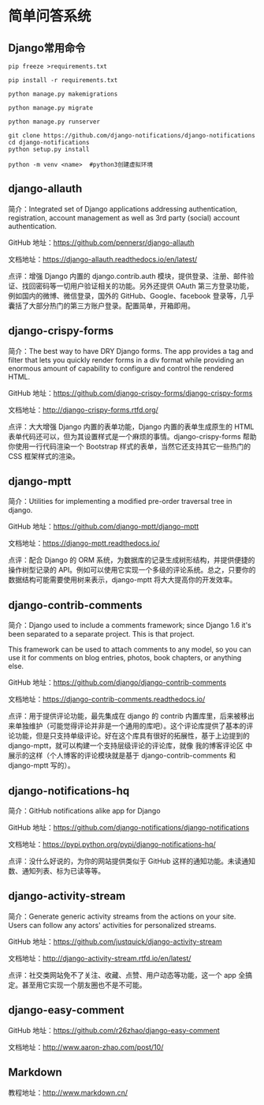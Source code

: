 # 简单问答系统

## Django常用命令

```
pip freeze >requirements.txt

pip install -r requirements.txt

python manage.py makemigrations

python manage.py migrate

python manage.py runserver

git clone https://github.com/django-notifications/django-notifications
cd django-notifications
python setup.py install

python -m venv <name>  #python3创建虚拟环境

```

## django-allauth

简介：Integrated set of Django applications addressing authentication, registration, account management as well as 3rd party (social) account authentication.

GitHub 地址：https://github.com/pennersr/django-allauth

文档地址：https://django-allauth.readthedocs.io/en/latest/

点评：增强 Django 内置的 django.contrib.auth 模块，提供登录、注册、邮件验证、找回密码等一切用户验证相关的功能。另外还提供 OAuth 第三方登录功能，例如国内的微博、微信登录，国外的 GitHub、Google、facebook 登录等，几乎囊括了大部分热门的第三方账户登录。配置简单，开箱即用。

## django-crispy-forms

简介：The best way to have DRY Django forms. The app provides a tag and filter that lets you quickly render forms in a div format while providing an enormous amount of capability to configure and control the rendered HTML.

GitHub 地址：https://github.com/django-crispy-forms/django-crispy-forms

文档地址：http://django-crispy-forms.rtfd.org/

点评：大大增强 Django 内置的表单功能，Django 内置的表单生成原生的 HTML 表单代码还可以，但为其设置样式是一个麻烦的事情。django-crispy-forms 帮助你使用一行代码渲染一个 Bootstrap 样式的表单，当然它还支持其它一些热门的 CSS 框架样式的渲染。

## django-mptt

简介：Utilities for implementing a modified pre-order traversal tree in django.

GitHub 地址：https://github.com/django-mptt/django-mptt

文档地址：https://django-mptt.readthedocs.io/

点评：配合 Django 的 ORM 系统，为数据库的记录生成树形结构，并提供便捷的操作树型记录的 API。例如可以使用它实现一个多级的评论系统。总之，只要你的数据结构可能需要使用树来表示，django-mptt 将大大提高你的开发效率。

## django-contrib-comments

简介：Django used to include a comments framework; since Django 1.6 it's been separated to a separate project. This is that project.

This framework can be used to attach comments to any model, so you can use it for comments on blog entries, photos, book chapters, or anything else.

GitHub 地址：https://github.com/django/django-contrib-comments

文档地址：https://django-contrib-comments.readthedocs.io/

点评：用于提供评论功能，最先集成在 django 的 contrib 内置库里，后来被移出来单独维护（可能觉得评论并非是一个通用的库吧）。这个评论库提供了基本的评论功能，但是只支持单级评论。好在这个库具有很好的拓展性，基于上边提到的 django-mptt，就可以构建一个支持层级评论的评论库，就像 我的博客评论区 中展示的这样（个人博客的评论模块就是基于 django-contrib-comments 和 django-mptt 写的）。

## django-notifications-hq

简介：GitHub notifications alike app for Django

GitHub 地址：https://github.com/django-notifications/django-notifications

文档地址：https://pypi.python.org/pypi/django-notifications-hq/

点评：没什么好说的，为你的网站提供类似于 GitHub 这样的通知功能。未读通知数、通知列表、标为已读等等。

## django-activity-stream

简介：Generate generic activity streams from the actions on your site. Users can follow any actors' activities for personalized streams.

GitHub 地址：https://github.com/justquick/django-activity-stream

文档地址：http://django-activity-stream.rtfd.io/en/latest/

点评：社交类网站免不了关注、收藏、点赞、用户动态等功能，这一个 app 全搞定。甚至用它实现一个朋友圈也不是不可能。

## django-easy-comment

GitHub 地址：https://github.com/r26zhao/django-easy-comment

文档地址：http://www.aaron-zhao.com/post/10/

## Markdown

教程地址：http://www.markdown.cn/